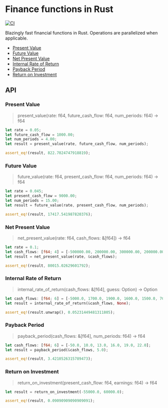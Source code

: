 <!-- omit in toc -->
# Finance functions in Rust

[![CI](https://github.com/ddimaria/finance-rs/actions/workflows/ci.yaml/badge.svg)](https://github.com/ddimaria/finance-rs/actions/workflows/ci.yaml)

Blazingly fast financial functions in Rust.  Operations are parallelized when applicable.

- [Present Value](#present-value)
- [Future Value](#future-value)
- [Net Present Value](#net-present-value)
- [Internal Rate of Return](#internal-rate-of-return)
- [Payback Period](#payback-period)
- [Return on Investment](#return-on-investment)

<!-- omit in toc -->
## API

### Present Value

> present_value(rate: f64, future_cash_flow: f64, num_periods: f64) -> f64

```rust
let rate = 0.05;
let future_cash_flow = 1000.00;
let num_periods = 4.00;
let result = present_value(rate, future_cash_flow, num_periods);

assert_eq!(result, 822.7024747918819);
```

### Future Value

> future_value(rate: f64, present_cash_flow: f64, num_periods: f64) -> f64

```rust
let rate = 0.045;
let present_cash_flow = 9000.00;
let num_periods = 15.00;
let result = future_value(rate, present_cash_flow, num_periods);

assert_eq!(result, 17417.541987820376);
```

### Net Present Value

> net_present_value(rate: f64, cash_flows: &[f64]) -> f64

```rust
let rate = 0.1;
let cash_flows: [f64; 4] = [-500000.00, 200000.00, 300000.00, 200000.00];
let result = net_present_value(rate, &cash_flows);

assert_eq!(result, 80015.02629601792);
```


### Internal Rate of Return

> internal_rate_of_return(cash_flows: &[f64], guess: Option<f64>) -> Option<f64>

```rust
let cash_flows: [f64; 6] = [-5000.0, 1700.0, 1900.0, 1600.0, 1500.0, 700.0];
let result = internal_rate_of_return(&cash_flows, None);

assert_eq!(result.unwrap(), 0.05231449481311805);
```

### Payback Period

> payback_period(cash_flows: &[f64], num_periods: f64) -> f64

```rust
let cash_flows: [f64; 6] = [-50.0, 10.0, 13.0, 16.0, 19.0, 22.0];
let result = payback_period(&cash_flows, 5.0);

assert_eq!(result, 3.4210526315789473);
```

### Return on Investment

> return_on_investment(present_cash_flow: f64, earnings: f64) -> f64

```rust
let result = return_on_investment(-55000.0, 60000.0);

assert_eq!(result, 0.09090909090909091);
```